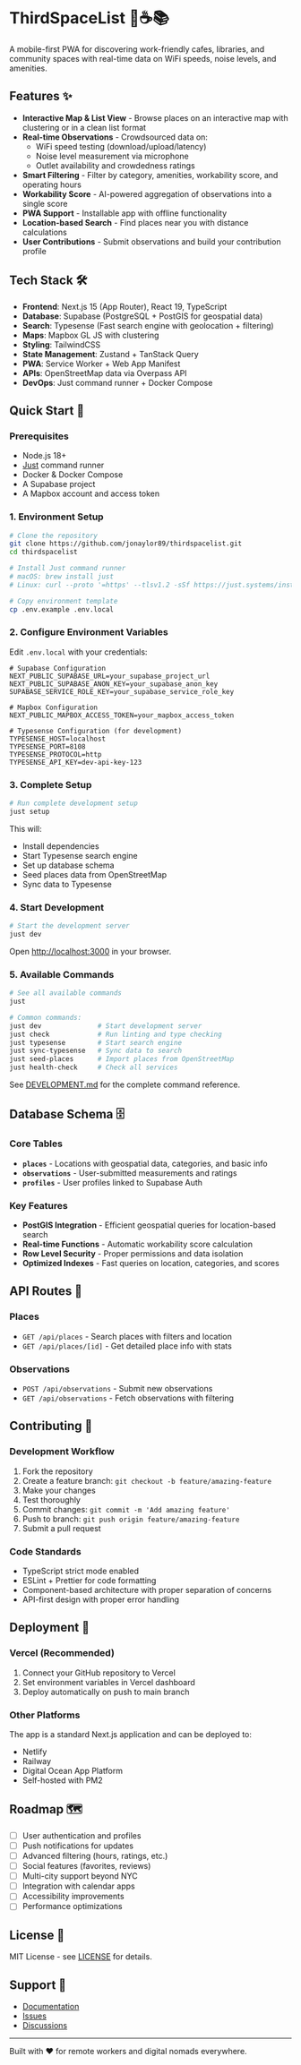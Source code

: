 # ThirdSpaceList 🏢☕📚

A mobile-first PWA for discovering work-friendly cafes, libraries, and community spaces with real-time data on WiFi speeds, noise levels, and amenities.

## Features ✨

- **Interactive Map & List View** - Browse places on an interactive map with clustering or in a clean list format
- **Real-time Observations** - Crowdsourced data on:
  - WiFi speed testing (download/upload/latency)
  - Noise level measurement via microphone
  - Outlet availability and crowdedness ratings
- **Smart Filtering** - Filter by category, amenities, workability score, and operating hours
- **Workability Score** - AI-powered aggregation of observations into a single score
- **PWA Support** - Installable app with offline functionality
- **Location-based Search** - Find places near you with distance calculations
- **User Contributions** - Submit observations and build your contribution profile

## Tech Stack 🛠️

- **Frontend**: Next.js 15 (App Router), React 19, TypeScript
- **Database**: Supabase (PostgreSQL + PostGIS for geospatial data)
- **Search**: Typesense (Fast search engine with geolocation + filtering)
- **Maps**: Mapbox GL JS with clustering
- **Styling**: TailwindCSS
- **State Management**: Zustand + TanStack Query
- **PWA**: Service Worker + Web App Manifest
- **APIs**: OpenStreetMap data via Overpass API
- **DevOps**: Just command runner + Docker Compose

## Quick Start 🚀

### Prerequisites

- Node.js 18+
- [Just](https://github.com/casey/just) command runner
- Docker & Docker Compose
- A Supabase project
- A Mapbox account and access token

### 1. Environment Setup

```bash
# Clone the repository
git clone https://github.com/jonaylor89/thirdspacelist.git
cd thirdspacelist

# Install Just command runner
# macOS: brew install just
# Linux: curl --proto '=https' --tlsv1.2 -sSf https://just.systems/install.sh | bash -s -- --to ~/bin

# Copy environment template
cp .env.example .env.local
```

### 2. Configure Environment Variables

Edit `.env.local` with your credentials:

```env
# Supabase Configuration
NEXT_PUBLIC_SUPABASE_URL=your_supabase_project_url
NEXT_PUBLIC_SUPABASE_ANON_KEY=your_supabase_anon_key
SUPABASE_SERVICE_ROLE_KEY=your_supabase_service_role_key

# Mapbox Configuration
NEXT_PUBLIC_MAPBOX_ACCESS_TOKEN=your_mapbox_access_token

# Typesense Configuration (for development)
TYPESENSE_HOST=localhost
TYPESENSE_PORT=8108
TYPESENSE_PROTOCOL=http
TYPESENSE_API_KEY=dev-api-key-123
```

### 3. Complete Setup

```bash
# Run complete development setup
just setup
```

This will:
- Install dependencies
- Start Typesense search engine
- Set up database schema
- Seed places data from OpenStreetMap
- Sync data to Typesense

### 4. Start Development

```bash
# Start the development server
just dev
```

Open [http://localhost:3000](http://localhost:3000) in your browser.

### 5. Available Commands

```bash
# See all available commands
just

# Common commands:
just dev              # Start development server
just check            # Run linting and type checking  
just typesense        # Start search engine
just sync-typesense   # Sync data to search
just seed-places      # Import places from OpenStreetMap
just health-check     # Check all services
```

See [DEVELOPMENT.md](DEVELOPMENT.md) for the complete command reference.

## Database Schema 🗄️

### Core Tables

- **`places`** - Locations with geospatial data, categories, and basic info
- **`observations`** - User-submitted measurements and ratings
- **`profiles`** - User profiles linked to Supabase Auth

### Key Features

- **PostGIS Integration** - Efficient geospatial queries for location-based search
- **Real-time Functions** - Automatic workability score calculation
- **Row Level Security** - Proper permissions and data isolation
- **Optimized Indexes** - Fast queries on location, categories, and scores

## API Routes 📡

### Places
- `GET /api/places` - Search places with filters and location
- `GET /api/places/[id]` - Get detailed place info with stats

### Observations
- `POST /api/observations` - Submit new observations
- `GET /api/observations` - Fetch observations with filtering

## Contributing 🤝

### Development Workflow

1. Fork the repository
2. Create a feature branch: `git checkout -b feature/amazing-feature`
3. Make your changes
4. Test thoroughly
5. Commit changes: `git commit -m 'Add amazing feature'`
6. Push to branch: `git push origin feature/amazing-feature`
7. Submit a pull request

### Code Standards

- TypeScript strict mode enabled
- ESLint + Prettier for code formatting
- Component-based architecture with proper separation of concerns
- API-first design with proper error handling

## Deployment 🚢

### Vercel (Recommended)

1. Connect your GitHub repository to Vercel
2. Set environment variables in Vercel dashboard
3. Deploy automatically on push to main branch

### Other Platforms

The app is a standard Next.js application and can be deployed to:
- Netlify
- Railway
- Digital Ocean App Platform
- Self-hosted with PM2

## Roadmap 🗺️

- [ ] User authentication and profiles
- [ ] Push notifications for updates
- [ ] Advanced filtering (hours, ratings, etc.)
- [ ] Social features (favorites, reviews)
- [ ] Multi-city support beyond NYC
- [ ] Integration with calendar apps
- [ ] Accessibility improvements
- [ ] Performance optimizations

## License 📄

MIT License - see [LICENSE](LICENSE) for details.

## Support 💬

- [Documentation](https://github.com/yourusername/thirdspacelist/wiki)
- [Issues](https://github.com/yourusername/thirdspacelist/issues)
- [Discussions](https://github.com/yourusername/thirdspacelist/discussions)

---

Built with ❤️ for remote workers and digital nomads everywhere.
